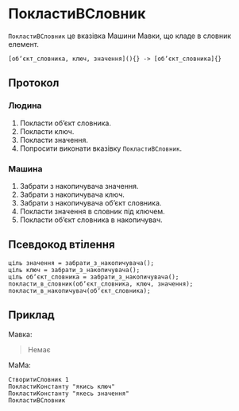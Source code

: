 # ПокластиВСловник

`ПокластиВСловник` <keyword>це</keyword> вказівка <subject>Машини Мавки</subject>, що кладе в словник елемент.

```
[обʼєкт_словника, ключ, значення](){} -> [обʼєкт_словника]{}
```

## Протокол

### Людина

1. Покласти обʼєкт словника.
2. Покласти ключ.
3. Покласти значення.
4. Попросити виконати вказівку `ПокластиВСловник`.

### Машина

1. Забрати з накопичувача значення.
2. Забрати з накопичувача ключ.
3. Забрати з накопичувача обʼєкт словника.
4. Покласти значення в словник під ключем.
5. Покласти обʼєкт словника в накопичувач.

## Псевдокод втілення

```ціль
ціль значення = забрати_з_накопичувача();
ціль ключ = забрати_з_накопичувача();
ціль обʼєкт_словника = забрати_з_накопичувача();
покласти_в_словник(обʼєкт_словника, ключ, значення);
покласти_в_накопичувач(обʼєкт_словника);
```

## Приклад

<subject>Мавка</subject>:

> Немає

<subject>МаМа</subject>:

```мама
СтворитиСловник 1
ПокластиКонстанту "якись ключ"
ПокластиКонстанту "якесь значення"
ПокластиВСловник
```